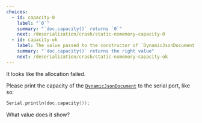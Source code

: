 ```yaml
---
choices:
  - id: capacity-0
    label: "`0`"
    summary: "`doc.capacity()` returns `0`"
    next: /deserialization/crash/static-nomemory-capacity-0
  - id: capacity-ok
    label: The value passed to the constructor of `DynamicJsonDocument`
    summary: "`doc.capacity()` returns the right value"
    next: /deserialization/crash/static-nomemory-capacity-ok
---
```


It looks like the allocation failed.

Please print the capacity of the [`DynamicJsonDocument`](/v6/api/dynamicjsondocument/) to the serial port, like so:

```c++
Serial.println(doc.capacity());
```

What value does it show?